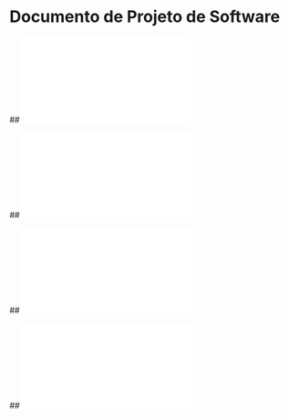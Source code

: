 # Documento de Projeto de Software 

##![Projeto de arquitetura](projArq.md)

##![Projeto de Dados](projDados.md)

##![Projeto de Algoritmos](projAlg.md)

##![Plano de codificação e Testes](planoCodTestes.md)